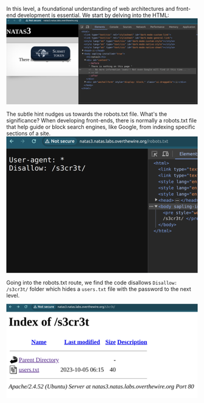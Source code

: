 
In this level, a foundational understanding of web architectures and front-end development is essential. 
We start by delving into the HTML:
<img title="inspect html" alt="Alt text" src="image_resources/natas3.png">

The subtle hint nudges us towards the robots.txt file. What's the significance? When developing front-ends, there is normally a robots.txt file that help guide or block search engines, like Google, from indexing specific sections of a site. 
<img title="inspect html" alt="Alt text" src="image_resources/natas3_robot.png">

Going into the robots.txt route, we find the code disallows `Disallow: /s3cr3t/` folder which hides a `users.txt` file with the password to the next level.

<img title="inspect html" alt="Alt text" src="image_resources/natas3_pass.png">
